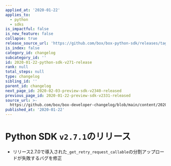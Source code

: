 ```yaml
---
applied_at: '2020-01-22'
applies_to:
  - python
  - sdks
is_impactful: false
is_new_feature: false
collapse: true
release_source_url: 'https://github.com/box/box-python-sdk/releases/tag/v2.7.1'
is_index: false
category_id: changelog
subcategory_id: ''
id: 2020-01-22-python-sdk-v271-release
rank: null
total_steps: null
type: changelog
sibling_id: ''
parent_id: changelog
next_page_id: 2020-02-03-preview-sdk-v2340-released
previous_page_id: 2020-01-22-preview-sdk-v2331-released
source_url: >-
  https://github.com/box/box-developer-changelog/blob/main/content/2020/01-22-python-sdk-v271-release.md
published_at: '2020-01-22'
---
```

# Python SDK `v2.7.1`のリリース

* リリース2.7.0で導入された`_get_retry_request_callable`の分割アップロードが失敗するバグを修正
